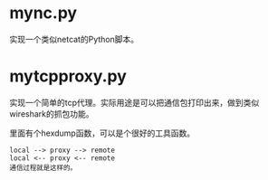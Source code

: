 # mync.py

实现一个类似netcat的Python脚本。

# mytcpproxy.py

实现一个简单的tcp代理。实际用途是可以把通信包打印出来，做到类似wireshark的抓包功能。

里面有个hexdump函数，可以是个很好的工具函数。



```
local --> proxy --> remote
local <-- proxy <-- remote
通信过程就是这样的。
```



